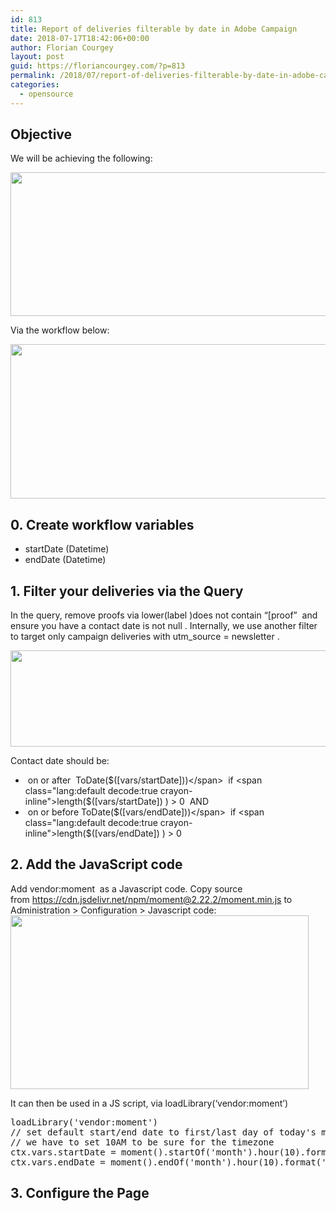 ```yaml
---
id: 813
title: Report of deliveries filterable by date in Adobe Campaign
date: 2018-07-17T18:42:06+00:00
author: Florian Courgey
layout: post
guid: https://floriancourgey.com/?p=813
permalink: /2018/07/report-of-deliveries-filterable-by-date-in-adobe-campaign/
categories:
  - opensource
---
```

## Objective

We will be achieving the following:

<img class="aligncenter size-full wp-image-815" src="https://i1.wp.com/floriancourgey.com/wp-content/uploads/2018/07/Preview-of-Deliveries-by-date-Report.jpg?resize=525%2C230&#038;ssl=1" alt="" width="525" height="230" srcset="https://i1.wp.com/floriancourgey.com/wp-content/uploads/2018/07/Preview-of-Deliveries-by-date-Report.jpg?w=1367&ssl=1 1367w, https://i1.wp.com/floriancourgey.com/wp-content/uploads/2018/07/Preview-of-Deliveries-by-date-Report.jpg?resize=300%2C131&ssl=1 300w, https://i1.wp.com/floriancourgey.com/wp-content/uploads/2018/07/Preview-of-Deliveries-by-date-Report.jpg?resize=768%2C336&ssl=1 768w, https://i1.wp.com/floriancourgey.com/wp-content/uploads/2018/07/Preview-of-Deliveries-by-date-Report.jpg?resize=1024%2C448&ssl=1 1024w" sizes="(max-width: 767px) 89vw, (max-width: 1000px) 54vw, (max-width: 1071px) 543px, 580px" data-recalc-dims="1" />

Via the workflow below:

<img class="aligncenter size-full wp-image-814" src="https://i2.wp.com/floriancourgey.com/wp-content/uploads/2018/07/Deliveries-by-date-Workflow.jpg?resize=525%2C247&#038;ssl=1" alt="" width="525" height="247" srcset="https://i2.wp.com/floriancourgey.com/wp-content/uploads/2018/07/Deliveries-by-date-Workflow.jpg?w=700&ssl=1 700w, https://i2.wp.com/floriancourgey.com/wp-content/uploads/2018/07/Deliveries-by-date-Workflow.jpg?resize=300%2C141&ssl=1 300w" sizes="(max-width: 525px) 100vw, 525px" data-recalc-dims="1" />

## 0. Create workflow variables

  * startDate (Datetime)
  * endDate (Datetime)

## 1. Filter your deliveries via the Query

In the query, remove proofs via <span class="lang:default decode:true crayon-inline ">lower(label )does not contain &#8220;[proof&#8221;</span>  and ensure you have a <span class="lang:default decode:true crayon-inline ">contact date is not null</span> . Internally, we use another filter to target only campaign deliveries with <span class="lang:default decode:true crayon-inline ">utm_source = newsletter</span> .

<img class="aligncenter size-full wp-image-822" src="https://i0.wp.com/floriancourgey.com/wp-content/uploads/2018/07/Query-filter-for-deliveries.jpg?resize=525%2C154&#038;ssl=1" alt="" width="525" height="154" srcset="https://i0.wp.com/floriancourgey.com/wp-content/uploads/2018/07/Query-filter-for-deliveries.jpg?w=1061&ssl=1 1061w, https://i0.wp.com/floriancourgey.com/wp-content/uploads/2018/07/Query-filter-for-deliveries.jpg?resize=300%2C88&ssl=1 300w, https://i0.wp.com/floriancourgey.com/wp-content/uploads/2018/07/Query-filter-for-deliveries.jpg?resize=768%2C225&ssl=1 768w, https://i0.wp.com/floriancourgey.com/wp-content/uploads/2018/07/Query-filter-for-deliveries.jpg?resize=1024%2C300&ssl=1 1024w" sizes="(max-width: 767px) 89vw, (max-width: 1000px) 54vw, (max-width: 1071px) 543px, 580px" data-recalc-dims="1" />

Contact date should be:

  *  <span class="lang:default decode:true crayon-inline">on or after</span>  <span class="lang:default decode:true crayon-inline ">ToDate($([vars/startDate]))</span>  if <span class="lang:default decode:true crayon-inline">length($([vars/startDate]) ) > 0</span>  AND
  *  <span class="lang:default decode:true crayon-inline">on or before</span> <span class="lang:default decode:true crayon-inline ">ToDate($([vars/endDate]))</span>  if <span class="lang:default decode:true crayon-inline">length($([vars/endDate]) ) > 0</span>

## 2. Add the JavaScript code

Add <span class="lang:default decode:true crayon-inline ">vendor:moment</span>  as a Javascript code. Copy source from <https://cdn.jsdelivr.net/npm/moment@2.22.2/moment.min.js> to <span class="lang:default decode:true crayon-inline">Administration > Configuration > Javascript code</span>:<img class="aligncenter size-full wp-image-818" src="https://i1.wp.com/floriancourgey.com/wp-content/uploads/2018/07/moment.min_.js-as-a-Javascript-code.jpg?resize=477%2C278&#038;ssl=1" alt="" width="477" height="278" srcset="https://i1.wp.com/floriancourgey.com/wp-content/uploads/2018/07/moment.min_.js-as-a-Javascript-code.jpg?w=477&ssl=1 477w, https://i1.wp.com/floriancourgey.com/wp-content/uploads/2018/07/moment.min_.js-as-a-Javascript-code.jpg?resize=300%2C175&ssl=1 300w" sizes="(max-width: 477px) 100vw, 477px" data-recalc-dims="1" />

It can then be used in a JS script, via <span class="lang:default decode:true crayon-inline">loadLibrary(&#8216;vendor:moment&#8217;)</span>

<pre class="lang:js decode:true" title="Set default date">loadLibrary('vendor:moment')
// set default start/end date to first/last day of today's month
// we have to set 10AM to be sure for the timezone
ctx.vars.startDate = moment().startOf('month').hour(10).format('YYYY-MM-DD HH:mm:ss');
ctx.vars.endDate = moment().endOf('month').hour(10).format('YYYY-MM-DD HH:mm:ss');</pre>

## 3. Configure the Page

&nbsp;